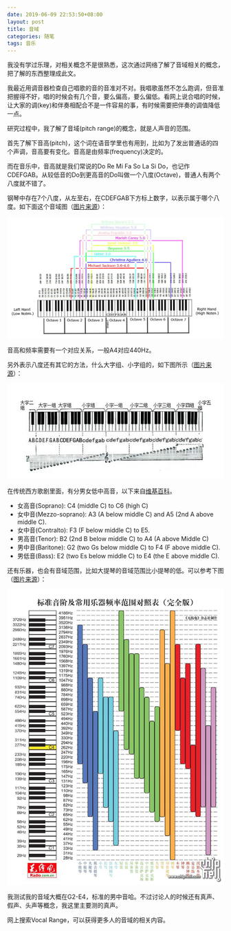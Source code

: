 ```yaml
---
date: 2019-06-09 22:53:50+08:00
layout: post
title: 音域
categories: 随笔
tags: 音乐
---
```


我没有学过乐理，对相关概念不是很熟悉，这次通过网络了解了音域相关的概念，把了解的东西整理成此文。

我最近用调音器检查自己唱歌的音的音准对不对。我唱歌虽然不怎么跑调，但音准把握得不好，唱的时候会有几个音，要么偏高，要么偏低。看网上说合唱的时候，让大家的调(key)和伴奏相配合不是一件容易的事，有时候需要把伴奏的调值降低一点。

研究过程中，我了解了音域(pitch range)的概念，就是人声音的范围。

首先了解下音高(pitch)，这个词在语音学里也有用到，比如为了发出普通话的四个声调，音高要有变化。音高是由频率(frequency)决定的。

而在音乐中，音高就是我们常说的Do Re Mi Fa So La Si Do，也记作CDEFGAB。从较低音的Do到更高音的Do叫做一个八度(Octave)，普通人有两个八度就不错了。

钢琴中存在7个八度，从左至右，在CDEFGAB下方标上数字，以表示属于哪个八度。如下面这个音域图（[图片来源](https://forums.soompi.com/topic/258680-singers-vocal-and-octave-ranges/)）：

![](/album/music/pitch_range.jpg)

音高和频率需要有一个对应关系，一般A4对应440Hz。

另外表示八度还有其它的方法，什么大字组、小字组的，如下图所示（[图片来源](https://zhidao.baidu.com/question/1637671418597653180.html)）：

![](/album/music/pitch_range_old_representation_way.png)

在传统西方歌剧里面，有分男女低中高音，以下来自[维基百科](https://en.wikipedia.org/wiki/Vocal_range)。

* 女高音(Soprano): C4 (middle C) to C6 (high C)
* 女中音(Mezzo-soprano): A3 (A below middle C) and A5 (2nd A above middle C).
* 女中音(Contralto): F3 (F below middle C) to E5.
* 男高音(Tenor): B2 (2nd B below middle C) to A4 (A above Middle C)
* 男中音(Baritone): G2 (two Gs below middle C) to F4 (F above middle C).
* 男低音(Bass): E2 (two Es below middle C) to E4 (the E above middle C).

还有乐器，也会有音域范围，比如大提琴的音域范围比小提琴的低。可以参考下图（[图片来源](https://www.chiphell.com/thread-543952-1-1.html)）：

![](/album/music/pitch_range_with_instruments.jpg)

我测试我的音域大概在G2-E4，标准的男中音哈。不过讨论人的时候还有真声、假声、头声等概念，我这里主要测的真声。

网上搜索Vocal Range，可以获得更多人的音域的相关内容。




